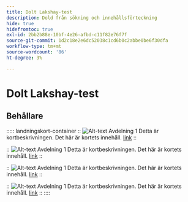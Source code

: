 ```yaml
---
title: Dolt Lakshay-test
description: Dold från sökning och innehållsförteckning
hide: true
hidefromtoc: true
exl-id: 2bb2b88e-10bf-4e26-afbd-c11f82e76f7f
source-git-commit: 1d2c18e2e6dc52038c1cd6b0c2abbe0be6f30dfa
workflow-type: tm+mt
source-wordcount: '86'
ht-degree: 3%

---
```


# Dolt Lakshay-test

## Behållare

::::: landningskort-container
::
![Alt-text](https://experienceleague.adobe.com/en/docs/experience-manager-sites-optimizer/content/media_1173e9b57de6809d27fd2ccd8809bd5cee2437e3d.png?width=2000&amp;format=webply&amp;optimize=medium&amp;lang=en)
Avdelning 1
Detta är kortbeskrivningen.
Det här är kortets innehåll.
[link](https://www.google.com)
::

::
![Alt-text](https://experienceleague.adobe.com/en/docs/experience-manager-sites-optimizer/content/media_1173e9b57de6809d27fd2ccd8809bd5cee2437e3d.png?width=2000&amp;format=webply&amp;optimize=medium&amp;lang=en)
Avdelning 1
Detta är kortbeskrivningen.
Det här är kortets innehåll.
[link](https://www.google.com)
::

::
![Alt-text](https://experienceleague.adobe.com/en/docs/experience-manager-sites-optimizer/content/media_1173e9b57de6809d27fd2ccd8809bd5cee2437e3d.png?width=2000&amp;format=webply&amp;optimize=medium&amp;lang=en)
Avdelning 1
Detta är kortbeskrivningen.
Det här är kortets innehåll.
[link](https://www.google.com)
::

::
![Alt-text](https://experienceleague.adobe.com/en/docs/experience-manager-sites-optimizer/content/media_1173e9b57de6809d27fd2ccd8809bd5cee2437e3d.png?width=2000&amp;format=webply&amp;optimize=medium&amp;lang=en)
Avdelning 1
Detta är kortbeskrivningen.
Det här är kortets innehåll.
[link](https://www.google.com)
::
::::

